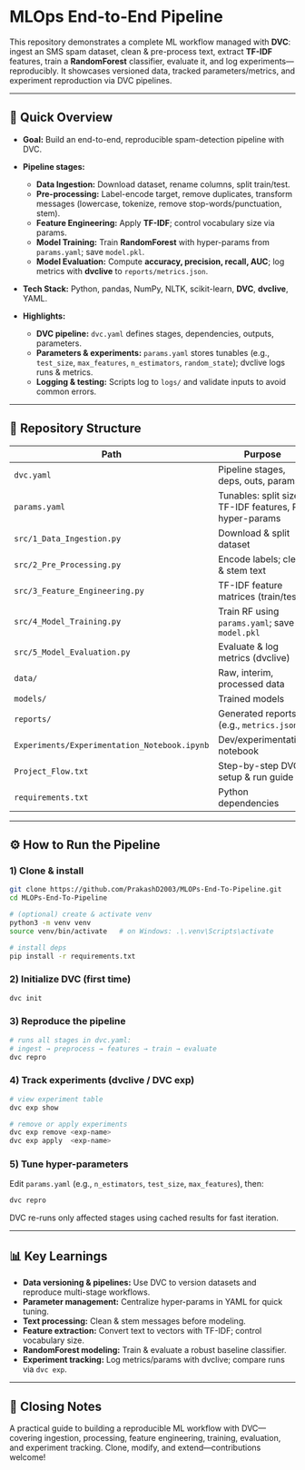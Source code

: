 # MLOps End-to-End Pipeline

This repository demonstrates a complete ML workflow managed with **DVC**: ingest an SMS spam dataset, clean & pre-process text, extract **TF-IDF** features, train a **RandomForest** classifier, evaluate it, and log experiments—reproducibly. It showcases versioned data, tracked parameters/metrics, and experiment reproduction via DVC pipelines.&#x20;

---

## 🚀 Quick Overview

* **Goal:** Build an end-to-end, reproducible spam-detection pipeline with DVC.
* **Pipeline stages:**

  * **Data Ingestion:** Download dataset, rename columns, split train/test.
  * **Pre-processing:** Label-encode target, remove duplicates, transform messages (lowercase, tokenize, remove stop-words/punctuation, stem).
  * **Feature Engineering:** Apply **TF-IDF**; control vocabulary size via params.
  * **Model Training:** Train **RandomForest** with hyper-params from `params.yaml`; save `model.pkl`.
  * **Model Evaluation:** Compute **accuracy, precision, recall, AUC**; log metrics with **dvclive** to `reports/metrics.json`.
* **Tech Stack:** Python, pandas, NumPy, NLTK, scikit-learn, **DVC**, **dvclive**, YAML.
* **Highlights:**

  * **DVC pipeline:** `dvc.yaml` defines stages, dependencies, outputs, parameters.
  * **Parameters & experiments:** `params.yaml` stores tunables (e.g., `test_size`, `max_features`, `n_estimators`, `random_state`); dvclive logs runs & metrics.
  * **Logging & testing:** Scripts log to `logs/` and validate inputs to avoid common errors.&#x20;

---

## 📂 Repository Structure

| Path                                         | Purpose                                                |   |
| -------------------------------------------- | ------------------------------------------------------ | - |
| `dvc.yaml`                                   | Pipeline stages, deps, outs, params                    |   |
| `params.yaml`                                | Tunables: split size, TF-IDF features, RF hyper-params |   |
| `src/1_Data_Ingestion.py`                    | Download & split dataset                               |   |
| `src/2_Pre_Processing.py`                    | Encode labels; clean & stem text                       |   |
| `src/3_Feature_Engineering.py`               | TF-IDF feature matrices (train/test)                   |   |
| `src/4_Model_Training.py`                    | Train RF using `params.yaml`; save `model.pkl`         |   |
| `src/5_Model_Evaluation.py`                  | Evaluate & log metrics (dvclive)                       |   |
| `data/`                                      | Raw, interim, processed data                           |   |
| `models/`                                    | Trained models                                         |   |
| `reports/`                                   | Generated reports (e.g., `metrics.json`)               |   |
| `Experiments/Experimentation_Notebook.ipynb` | Dev/experimentation notebook                           |   |
| `Project_Flow.txt`                           | Step-by-step DVC setup & run guide                     |   |
| `requirements.txt`                           | Python dependencies                                    |   |

---

## ⚙️ How to Run the Pipeline

### 1) Clone & install

```bash
git clone https://github.com/PrakashD2003/MLOPs-End-To-Pipeline.git
cd MLOPs-End-To-Pipeline

# (optional) create & activate venv
python3 -m venv venv
source venv/bin/activate   # on Windows: .\.venv\Scripts\activate

# install deps
pip install -r requirements.txt
```

### 2) Initialize DVC (first time)

```bash
dvc init
```

### 3) Reproduce the pipeline

```bash
# runs all stages in dvc.yaml:
# ingest → preprocess → features → train → evaluate
dvc repro
```

### 4) Track experiments (dvclive / DVC exp)

```bash
# view experiment table
dvc exp show

# remove or apply experiments
dvc exp remove <exp-name>
dvc exp apply  <exp-name>
```

### 5) Tune hyper-parameters

Edit `params.yaml` (e.g., `n_estimators`, `test_size`, `max_features`), then:

```bash
dvc repro
```

DVC re-runs only affected stages using cached results for fast iteration.&#x20;

---

## 📊 Key Learnings

* **Data versioning & pipelines:** Use DVC to version datasets and reproduce multi-stage workflows.
* **Parameter management:** Centralize hyper-params in YAML for quick tuning.
* **Text processing:** Clean & stem messages before modeling.
* **Feature extraction:** Convert text to vectors with TF-IDF; control vocabulary size.
* **RandomForest modeling:** Train & evaluate a robust baseline classifier.
* **Experiment tracking:** Log metrics/params with dvclive; compare runs via `dvc exp`.&#x20;

---
## 🙌 Closing Notes

A practical guide to building a reproducible ML workflow with DVC—covering ingestion, processing, feature engineering, training, evaluation, and experiment tracking. Clone, modify, and extend—contributions welcome!&#x20;
